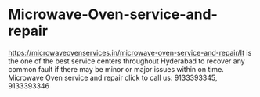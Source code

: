 # Microwave-Oven-service-and-repair
https://microwaveovenservices.in/microwave-oven-service-and-repair/It is the one of the best service centers throughout Hyderabad to recover any common fault if there may be minor or major issues within on time. Microwave Oven service and repair click to call us: 9133393345, 9133393346 
